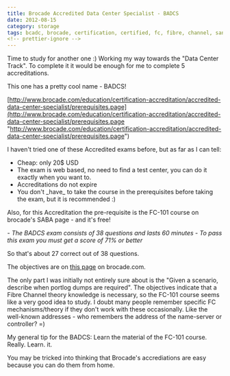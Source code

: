 ```yaml
---
title: Brocade Accredited Data Center Specialist - BADCS
date: 2012-08-15
category: storage
tags: bcadc, brocade, certification, certified, fc, fibre, channel, san, san, storage, storage, storage, area, network, study
<!-- prettier-ignore -->
---
```


Time to study for another one :) Working my way towards the "Data Center Track".
To complete it it would be enough for me to complete 5 accreditations.

This one has a pretty cool name - BADCS!

[http://www.brocade.com/education/certification-accreditation/accredited-data-center-specialist/prerequisites.page](http://www.brocade.com/education/certification-accreditation/accredited-data-center-specialist/prerequisites.page "http://www.brocade.com/education/certification-accreditation/accredited-data-center-specialist/prerequisites.page")

I haven't tried one of these Accredited exams before, but as far as I can tell:

- Cheap: only 20$ USD
- The exam is web based, no need to find a test center, you can do it exactly
  when you want to.
- Accreditations do not expire
- You don't \_have\_ to take the course in the prerequisites before taking the
  exam, but it is recommended :)

Also, for this Accreditation the pre-requisite is the FC-101 course on brocade's
SABA page - and it's free!

_\- The BADCS exam consists of 38 questions and lasts 60 minutes_ _\- To pass
this exam you must get a score of 71% or better_

So that's about 27 correct out of 38 questions.

The objectives are on
[this page](http://www.brocade.com/education/certification-accreditation/accredited-data-center-specialist/index.page)
on brocade.com.

The only part I was initially not entirely sure about is the "Given a scenario,
describe when portlog dumps are required". The objectives indicate that a Fibre
Channel theory knowledge is necessary, so the FC-101 course seems like a very
good idea to study. I doubt many people remember specific FC mechanisms/theory
if they don't work with these occasionally. Like the well-known addresses - who
remembers the address of the name-server or controller? =)

My general tip for the BADCS: Learn the material of the FC-101 course. Really.
Learn. it.

You may be tricked into thinking that Brocade's accrediations are easy because
you can do them from home.
